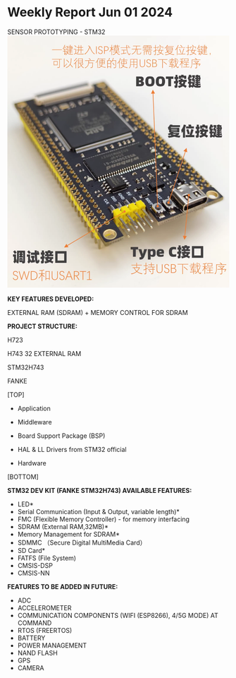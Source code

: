 # Weekly Report Jun 01 2024

SENSOR PROTOTYPING - STM32
![STM32](FANKE.png)

**KEY FEATURES DEVELOPED:**

EXTERNAL RAM (SDRAM) + MEMORY CONTROL FOR SDRAM

**PROJECT STRUCTURE:**

H723 

H743 32 EXTERNAL RAM

STM32H743

FANKE

[TOP]

- Application

- Middleware

- Board Support Package (BSP)

- HAL & LL Drivers from STM32 official

- Hardware

[BOTTOM]

**STM32 DEV KIT (FANKE STM32H743) AVAILABLE FEATURES:**
- LED*
- Serial Communication (Input & Output, variable length)*
- FMC (Flexible Memory Controller) - for memory interfacing
- SDRAM (External RAM,32MB)*
- Memory Management for SDRAM*
- SDMMC （Secure Digital MultiMedia Card）
- SD Card*
- FATFS (File System)
- CMSIS-DSP
- CMSIS-NN

**FEATURES TO BE ADDED IN FUTURE:**
- ADC
- ACCELEROMETER
- COMMUNICATION COMPONENTS (WIFI (ESP8266), 4/5G MODE) AT COMMAND
- RTOS (FREERTOS)
- BATTERY
- POWER MANAGEMENT
- NAND FLASH
- GPS
- CAMERA




